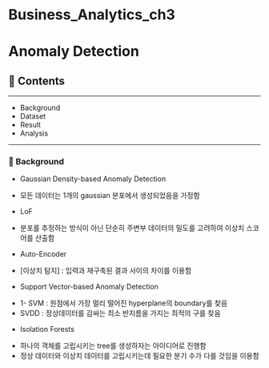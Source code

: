 # Business_Analytics_ch3

# **Anomaly Detection**

## 📂 Contents
-----------------------------
* Background
* Dataset
* Result
* Analysis

-----------------------------
### :pushpin: Background
* Gaussian Density-based Anomaly Detection
- 모든 데이터는 1개의 gaussian 분포에서 생성되었음을 가정함

* LoF
- 분포를 추정하는 방식이 아닌 단순히 주변부 데이터의 밀도를 고려하여 이상치 스코어를 산출함

* Auto-Encoder
- [이상치 탐지] : 입력과 재구축된 결과 사이의 차이를 이용함

* Support Vector-based Anomaly Detection
- 1- SVM : 원점에서 가장 멀리 떨어진 hyperplane의 boundary를 찾음
- SVDD : 정상데이터를 감싸는 최소 반지름을 가지는 최적의 구를 찾음

* Isolation Forests
- 하나의 객체를 고립시키는 tree를 생성하자는 아이디어로 진행함
- 정상 데이터와 이상치 데이터를 고립시키는데 필요한 분기 수가 다를 것임을 이용함